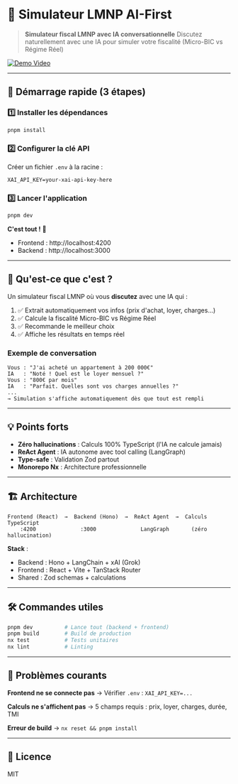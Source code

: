 # 🏡 Simulateur LMNP AI-First

> **Simulateur fiscal LMNP avec IA conversationnelle**
> Discutez naturellement avec une IA pour simuler votre fiscalité (Micro-BIC vs Régime Réel)

[![Demo Video](https://img.shields.io/badge/📹_Démo-Loom-5865F2?style=for-the-badge)](https://www.loom.com/share/48495c743a914591b6985f4d1ea8e0ce)

---

## 🚀 Démarrage rapide (3 étapes)

### 1️⃣ Installer les dépendances

```bash
pnpm install
```

### 2️⃣ Configurer la clé API

Créer un fichier `.env` à la racine :

```env
XAI_API_KEY=your-xai-api-key-here
```

### 3️⃣ Lancer l'application

```bash
pnpm dev
```

**C'est tout !** 🎉

- Frontend : http://localhost:4200
- Backend : http://localhost:3000

---

## 🎯 Qu'est-ce que c'est ?

Un simulateur fiscal LMNP où vous **discutez** avec une IA qui :

1. ✅ Extrait automatiquement vos infos (prix d'achat, loyer, charges...)
2. ✅ Calcule la fiscalité Micro-BIC vs Régime Réel
3. ✅ Recommande le meilleur choix
4. ✅ Affiche les résultats en temps réel

### Exemple de conversation

```
Vous : "J'ai acheté un appartement à 200 000€"
IA   : "Noté ! Quel est le loyer mensuel ?"
Vous : "800€ par mois"
IA   : "Parfait. Quelles sont vos charges annuelles ?"
...
→ Simulation s'affiche automatiquement dès que tout est rempli
```

---

## 💡 Points forts

- **Zéro hallucinations** : Calculs 100% TypeScript (l'IA ne calcule jamais)
- **ReAct Agent** : IA autonome avec tool calling (LangGraph)
- **Type-safe** : Validation Zod partout
- **Monorepo Nx** : Architecture professionnelle

---

## 🏗️ Architecture

```
Frontend (React)  →  Backend (Hono)  →  ReAct Agent  →  Calculs TypeScript
    :4200              :3000              LangGraph       (zéro hallucination)
```

**Stack** :

- Backend : Hono + LangChain + xAI (Grok)
- Frontend : React + Vite + TanStack Router
- Shared : Zod schemas + calculations

---

## 🛠️ Commandes utiles

```bash
pnpm dev          # Lance tout (backend + frontend)
pnpm build        # Build de production
nx test           # Tests unitaires
nx lint           # Linting
```

---

## 🐛 Problèmes courants

**Frontend ne se connecte pas** → Vérifier `.env` : `XAI_API_KEY=...`

**Calculs ne s'affichent pas** → 5 champs requis : prix, loyer, charges, durée, TMI

**Erreur de build** → `nx reset && pnpm install`

---

## 📝 Licence

MIT
